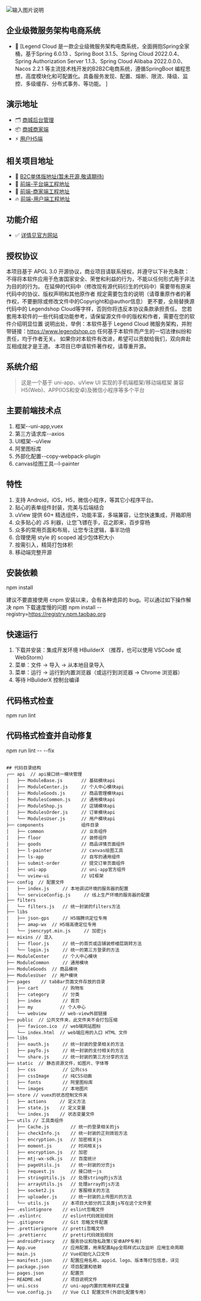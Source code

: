 ![输入图片说明](public/image.png)
## 企业级微服务架构电商系统
- 🦾 [Legend Cloud 是一款企业级微服务架构电商系统，全面拥抱Spring全家桶，基于Spring 6.0.13 、Spring Boot 3.1.5、Spring Cloud 2022.0.4、Spring Authorization Server 1.1.3、Spring Cloud Alibaba 2022.0.0.0、Nacos 2.2.1 等主流技术栈开发的B2B2C电商系统，遵循SpringBoot 编程思想，高度模块化和可配置化。具备服务发现、配置、熔断、限流、降级、监控、多级缓存、分布式事务、等功能。 ] 

## 演示地址
- 🗂 [商城后台管理](http://mall-admin.legendmall.cn/)
- 📦 [商城商家端](http://mall-shop.legendmall.cn/)
- ⚡️ [用户H5端](http://mall.legendmall.cn/)

## 相关项目地址
- 📑 [B2C单体版地址(暂未开源,敬请期待)](https://gitee.com/legendmall/legend)
- 🍍 [前端-平台端工程地址](https://gitee.com/legendmall/legend-cloud-admin-ui)
- 🎨️ [前端-商家端工程地址](https://gitee.com/legendmall/legend-cloud-shop-ui)
- 🔥️ [前端-用户端工程地址](https://gitee.com/legendmall/legend-cloud-user-ui)

## 功能介绍
- ✅ [详情见官方网站](https://code.legendshop.cn/)

## 授权协议
本项目基于 APGL 3.0 开源协议，商业项目请联系授权，并遵守以下补充条款：
不得将本软件应用于危害国家安全、荣誉和利益的行为，不能以任何形式用于非法为目的的行为。
在延伸的代码中（修改现有源代码衍生的代码中）需要带有原来代码中的协议、版权声明和其他原作者 规定需要包含的说明（请尊重原作者的著作权，不要删除或修改文件中的Copyright和@author信息） 更不要，全局替换源代码中的 Legendshop Cloud等字样，否则你将违反本协议条款承担责任。
您若套用本软件的一些代码或功能参考，请保留源文件中的版权和作者，需要在您的软件介绍明显位置 说明出处，举例：本软件基于 Legend Cloud 微服务架构，并附带链接：https://www.legendshop.cn
任何基于本软件而产生的一切法律纠纷和责任，均于作者无关。
如果你对本软件有改进，希望可以贡献给我们，双向奔赴互相成就才是王道。
本项目已申请软件著作权，请尊重开源。

## 系统介绍
> 这是一个基于 uni-app、uView UI 实现的手机端框架/移动端框架
> 兼容H5(Web)、APP(IOS和安卓)及微信小程序等多个平台

## 主要前端技术点
1. 框架--uni-app,vuex
2. 第三方请求库--axios
3. UI框架--uView
4. 阿里图标库
5. 外部化配置--copy-webpack-plugin
6. canvas绘图工具--l-painter

## 特性
1. 支持 Android，iOS，H5，微信小程序，等其它小程序平台。
2. 贴心的表单组件封装，完美与后端结合
3. uView 提供 60+ 精选组件，功能丰富，多端兼容，让您快速集成，开箱即用
4. 众多贴心的 JS 利器，让您飞镖在手，召之即来，百步穿杨
5. 众多的常用页面和布局，让您专注逻辑，事半功倍
6. 合理使用 style 的 scoped 减少包体积大小
7. 按需引入，精简打包体积
8. 移动端完整开源

## 安装依赖
npm install

建议不要直接使用 cnpm 安装以来，会有各种诡异的 bug。可以通过如下操作解决 npm 下载速度慢的问题
npm install --registry=https://registry.npm.taobao.org

## 快速运行
1. 下载并安装：集成开发环境 HBuilderX （推荐，也可以使用 VSCode 或 WebStorm）
2. 菜单：文件 -> 导入 -> 从本地目录导入
3. 菜单：运行 -> 运行到内置浏览器（或运行到浏览器 -> Chrome 浏览器）
4. 等待 HBuliderX 控制台编译

## 代码格式检查
npm run lint

## 代码格式检查并自动修复
npm run lint -- --fix

```

## 代码目录结构
┌── api  // api接口统一模块管理
│   ├── ModuleBase.js 		// 基础模块api
│   ├── ModuleCenter.js		// 个人中心模块api
│   ├── ModuleGoods.js		// 商品管理模块api
│   ├── ModulesCommon.js	// 通用模块api
│   ├── ModuleShop.js		// 店铺模块api
│   ├── ModulesOrder.js		// 订单模块api
│   └── ModulesUser.js		// 用户模块api
├── components              组件目录
│   ├── common 				// 业务组件
│   ├── floor				// 装修组件
│   ├── goods				// 商品详情页面组件
│   ├── l-painter			// canvas绘图工具
│   ├── ls-app				// 自写的通用组件
│   ├── submit-order		// 提交订单页面组件
│   ├── uni-app				// uni-app官方组件
│   └── uview-ui			// UI框架
├── config  // 配置文件
│   ├── index.js	 // 本地调试环境的服务器的配置
│   └── serviceConfig.js	 // 线上生产环境的服务器的配置
├── filters
│   └── filters.js	 // 统一封装的filters方法
├── libs
│   ├── json-gps	 // H5端腾讯定位专用
│   ├── amap-wx	 // H5端高德定位专用
│   └── jsencrypt.min.js	 // 加密js
├── mixins // 混入
│   ├── floor.js	 // 统一的首页或店铺装修楼层跳转方法
│   └── login.js	 // 统一的第三方登录的方法
├── ModuleCenter	 // 个人中心模块
├── ModuleCommon	 // 通用模块
├── ModuleGoods	 // 商品模块
├── ModulesUser	 // 用户模块
├── pages	 // tabBar页面文件存放的目录
│   ├── cart		 // 购物车
│   ├── category	 // 分类
│   ├── index	 	 // 首页
│   ├── my			// 个人中心
│   └── webview	 	// web-view外部链接
├── public  // 公共文件夹，此文件夹不会打包压缩
│   ├── favicon.ico	 // web端网站图标
│   └── index.html	// web端应用的入口 HTML 文件
├── libs
│   ├── oauth.js	 // 统一封装的登录相关的方法
│   ├── payTo.js	 // 统一封装的支付相关的方法
│   └── share.js	 // 统一封装的第三方分享的方法
├── static	// 静态资源文件，如图片、字体等
│   ├── css			 // 公共css
│   ├── cssImage	 // 纯CSS动画
│   ├── fonts		 // 阿里图标库
│   └── images		 // 本地图片
├── store // vuex的状态控制文件夹
│   ├── actions		// 定义方法
│   ├── state.js	// 定义变量
│   └── index.js	// 状态变量文件
├── utils // 工具类组件
│   ├── Cache.js		// 统一的登录相关的js
│   ├── checkInfo.js	// 统一封装的正则效验方法
│   ├── encryption.js	// 加密相关js
│   ├── moment.js		// 时间相关js
│   ├── encryption.js	// 加密
│   ├── mtj-wx-sdk.js	// 百度统计
│   ├── pageUtils.js	// 统一封装的分页js
│   ├── request.js		// 接口统一js
│   ├── stringUtils.js	// 处理string的js方法
│   ├── arrayUtils.js	// 处理array的js方法
│   ├── socket2.js		// 客服相关的方法
│   ├── uploader.js		// 统一封装的上传图片的方法
│   └── utils.js	 // 本项目大部分的工具类js写在这个文件里
├── .eslintignore 	 // eslint忽略文件
├── .eslintrc	 	 // eslint代码效验规则
├── .gitignore		 // Git 忽略文件配置
├── .prettierignore  // pretti忽略文件
├── .prettierrc	 	 // pretti代码效验规则
├── androidPrivacy	 // 服务协议和隐私政策(安卓APP专用)
├── App.vue          // 应用配置，用来配置App全局样式以及监听 应用生命周期
├── main.js          // Vue初始化入口文件
├── manifest.json    // 配置应用名称、appid、logo、版本等打包信息，详见
├── package.json	 // 项目配置和依赖
├── pages.json       // 配置页
├── README.md	 	 // 项目说明文件
├── uni.scss		 // uni-app内置的常用样式变量
└── vue.config.js	 // Vue CLI 配置文件(外部化配置专用)

```

